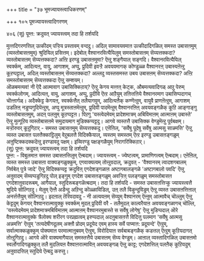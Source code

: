 +++
title = "३७ भूमज्यायस्त्वाधिकरणम्"

+++
१०५ पूमज्यायस्त्वादिगरणम्   
  
४०६ (सू) पूम्ऩ: क्रदुवत् ज्यायस्त्वम् तदा हि तर्शयदि  
  
मुऩ्ऩदिगरणत्तिल् उत्कीदम् पऱ्ऱिय प्रस्तावम् वन्ददु। अदिल् सामावयवमाऩ उत्कीदादिगळिल् समस्त उबासऩमुम् (व्यस्तोबासऩमुम्) श्रुदियिल् प्रसित्तम्। इदेबोल् वैश्वानरवित्यैयिलुम् समस्तोबासऩम् सॆय्यत्तक्कदा? व्यस्तोबासऩम् सॆय्यत्तक्कदा? अऩ्ऱि इरण्डु उबासऩमुमा? ऎऩ्ऱु शङ्गैयाल् सङ्गदि। वैश्वानरवित्यैयिल् स्वर्क्कम्, आदित्यऩ्, वायु, आगाशम्, अप्पु, प्रुदिवी इवऱ्ऱै अवयवमागक् कॊण्डुळ्ळ वैश्वानरऩ् उबास्यऩॆऩ्ऱु कूऱप्पट्टाल्, अदिल् व्यस्तोबासऩम् सॆय्यत्तक्कदा? अल्लदु व्यस्तसमस्त उबय उबासऩम् सॆय्यत्तक्कदा? अऩ्ऱि समस्तोबासऩम् सॆय्यत्तक्कदा ऎऩ्ऱु सम्शयम्।  
ऒळबमऩ्यव! नी ऎदै आत्मावाग उबासिक्किऱाय्? ऎऩ्ऱु केगय मऩ्ऩऩ् केट्क, औबमऩ्यवादिगळ् आऱु पेरुम् स्वर्क्कलोगम्, आदित्यऩ्, वायु, आगाशम्, अप्पु, प्रुदीवि ऎऩ्ऱ आऱैयुम् तऩित्तऩिये वैश्वानरमाग उबासिप्पदागच् चॊऩ्ऩार्गळ्। अदैक्केट्ट केगयऩ्, स्वर्क्कत्तैत् तलैयागवुम्, आदित्यऩैक् कण्णॆऩ्ऱुम्, वायुवै प्राणऩॆऩ्ऱुम्, आगाशम् उडलिऩ् नडुप्पगुदियॆऩ्ऱुम्, अप्पु मूत्रस्ताऩमॆऩ्ऱुम्, प्रुदिवी पादमॆऩ्ऱुम् वैश्वानरऩिऩ् अवयवङ्गळैक् कूऱि आङ्गाङ्गु व्यस्तोबासऩमुम्, अदऩ् पलऩुम् कूऱप्पट्टऩ। पिऱगु 'यस्त्वेदमेवम् प्रादेशमात्रम् अबिविमाऩम् आत्माऩम् उबास्ते' ऎऩ्ऱु मुऩ्गूऱिय व्यस्तोबासऩमे समुदायमाग मुडिक्कप्पट्टदु। आगवे व्यस्तत्तै उबासिक्क वेण्डुमॆऩ्ऱु पूर्वबक्षम्।  
मऱ्ऱॊरुवर् कूऱुगिऱार् - समस्त उबासऩमुम् सॆय्यत्तक्कदु। एऩॆऩिल्, 'सर्वेषु पूदेषु सर्वेषु आत्मसु सान्नमत्ति' ऎऩ्ऱु व्यस्त उबासऩ पलत्तैक्काट्टिलुम् वेऱुबलत्तै विदिक्कैयाल्, व्यस्तम् समस्तम् ऎऩ्ऱ इरण्डु उबासऩङ्गळुम् अऩुष्टिक्कदक्कदॆऩ्ऱु इरण्डावदु पक्षम्। इव्विरण्डु पक्षङ्गळैयुम् निरागरिक्किऱार्।  
(सू) पूम्ऩ: क्रदुवत् ज्यायस्त्वम् तदा हि तर्शयदि   
पूम्ऩ: - विबुलमाऩ समस्त उबासऩत्तिलुम् ऎऩ्बदाम्। ज्यायस्त्वम् - ज्येष्टत्वम्, प्रामाणिगत्वम् ऎऩ्बदाम्। एऩॆऩिल्, व्यस्त समस्त उबासऩा वाक्यङ्गळुक्कुम्, एगवाक्यत्वम् तोऩ्ऱुवदाल्, क्रदुवत् - 'वैश्वानरम् त्वादशगबालम् निर्वबेत् पुत्रे जादे' ऎऩ्ऱु विदिक्कप्पट्ट क्रदुविऩ् एगदेशङ्गळाऩ अष्टागबालङ्गळे 'अष्टागबालो पवदि' ऎऩ्ऱु अऩुवादम् सॆय्यप्पडुगिऱदु पोल् इङ्गुम् एगदेश उबासऩङ्गळुम् अवऱ्ऱिऩ् पलङ्गळुम् समस्तोबासऩ एगदेशाऩुवादरूबम्, आगैयाल्, स्तुदिरूबङ्गळॆऩ्बदाम्। तदा हि तर्शयदि - समस्त उबासऩत्तिऱ्कु ज्यायस्त्वत्तै श्रुदिये सॊल्गिऱदु। मेलुम् ऎऩ्ऩै अडैन्दु अऱिन्दु कॊळ्ळाविडिल्, उऩ् तलै विऴुन्दुविडुम् ऎऩ्ऱु व्यस्त उबासऩत्तिऩाल् अनर्त्तत्तैयुम् सॊल्गिऱदु। इदऩाल् तॆरिवदावदु - नी अत्ययऩम् सॆय्युम् वैश्वानरम् ऎऩ्ऩुम् आत्मावैच् चॊल्लुम् ऎऩ्ऱु केट्टदुम् केगयर् वैश्वानरात्मावुक्कु स्वर्क्कम् मुदल् प्रुदिवी वरै - तलैमुदल् काल्वरैयाऩ अवयवङ्गळागच् चॊल्लि, 'यस्त्वेदमेवम् प्रादेशमात्रमबिविमाऩम् आत्माऩम् वैश्वानरमुबास्ते स सर्वेषु लोगेषु' ऎऩ्ऱु मुडिप्पदाल् ऒरे वैश्वानरात्मावुक्के त्रैलोक्य शरीरग परप्रह्मत्वम् इरुप्पदाल् अदऩुबासऩत्तै विदित्तु पलमाग 'सर्वेषु आत्मसु अन्नमत्ति' ऎऩ्ऱुम् 'तत्यदेषीगदूलम् अक्ऩौ प्रोदम् प्रदूयेद एवम् हास्य सर्वे पाप्माऩ: प्रदूयन्दे' ऎऩ्ऱुम्, सर्वात्माक्कळुक्कुम् पोक्यमाऩ परमात्माऩुबवम् ऎऩ्ऱुम्, विरोदियाऩ सर्वबाबङ्गळैक् कडत्तल् ऎऩ्ऱुम् कूऱियदागत् तोऩ्ऱुगिऱदु। आगवे ऒरे वाक्यमागैयाल् समस्तत्तैये उबासऩम् सॆय्य वेण्डुम्। आऩाल् व्यस्तादिगळिल् उबासऩमो स्वर्लोगादिगळुक्कुत् तलै मुदलियऩ वैश्वाऩरात्माविऩ् अवयवङ्गळ् ऎऩ्ऱु काट्ट; एगदेशत्तिल् पलऩैक् कूऱियदुम् अऩुवादत्तिल् स्तुदिये ऎऩ्बदु करुत्तु।

